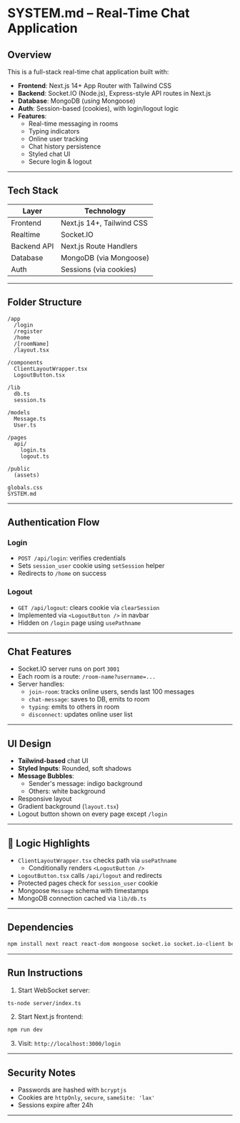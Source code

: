 #  SYSTEM.md – Real-Time Chat Application

##  Overview

This is a full-stack real-time chat application built with:

- **Frontend**: Next.js 14+ App Router with Tailwind CSS
- **Backend**: Socket.IO (Node.js), Express-style API routes in Next.js
- **Database**: MongoDB (using Mongoose)
- **Auth**: Session-based (cookies), with login/logout logic
- **Features**:
  - Real-time messaging in rooms
  - Typing indicators
  - Online user tracking
  - Chat history persistence
  - Styled chat UI
  - Secure login & logout

---

##  Tech Stack

| Layer        | Technology               |
|--------------|---------------------------|
| Frontend     | Next.js 14+, Tailwind CSS |
| Realtime     | Socket.IO                 |
| Backend API  | Next.js Route Handlers    |
| Database     | MongoDB (via Mongoose)    |
| Auth         | Sessions (via cookies)    |

---

##  Folder Structure

```
/app
  /login
  /register
  /home
  /[roomName]
  /layout.tsx

/components
  ClientLayoutWrapper.tsx
  LogoutButton.tsx

/lib
  db.ts
  session.ts

/models
  Message.ts
  User.ts

/pages
  api/
    login.ts
    logout.ts

/public
  (assets)

globals.css
SYSTEM.md
```

---

##  Authentication Flow

###  Login

- `POST /api/login`: verifies credentials
- Sets `session_user` cookie using `setSession` helper
- Redirects to `/home` on success

###  Logout

- `GET /api/logout`: clears cookie via `clearSession`
- Implemented via `<LogoutButton />` in navbar
- Hidden on `/login` page using `usePathname`

---

##  Chat Features

- Socket.IO server runs on port `3001`
- Each room is a route: `/room-name?username=...`
- Server handles:
  - `join-room`: tracks online users, sends last 100 messages
  - `chat-message`: saves to DB, emits to room
  - `typing`: emits to others in room
  - `disconnect`: updates online user list

---

##  UI Design

- **Tailwind-based** chat UI
- **Styled Inputs**: Rounded, soft shadows
- **Message Bubbles**:
  - Sender's message: indigo background
  - Others: white background
- Responsive layout
- Gradient background (`layout.tsx`)
- Logout button shown on every page except `/login`

---

## 🧠 Logic Highlights

- `ClientLayoutWrapper.tsx` checks path via `usePathname`
  - Conditionally renders `<LogoutButton />`
- `LogoutButton.tsx` calls `/api/logout` and redirects
- Protected pages check for `session_user` cookie
- Mongoose `Message` schema with timestamps
- MongoDB connection cached via `lib/db.ts`

---

##  Dependencies

```bash
npm install next react react-dom mongoose socket.io socket.io-client bcryptjs
```

---

##  Run Instructions

1. Start WebSocket server:
```bash
ts-node server/index.ts
```

2. Start Next.js frontend:
```bash
npm run dev
```

3. Visit: `http://localhost:3000/login`

---

## Security Notes

- Passwords are hashed with `bcryptjs`
- Cookies are `httpOnly`, `secure`, `sameSite: 'lax'`
- Sessions expire after 24h

---
